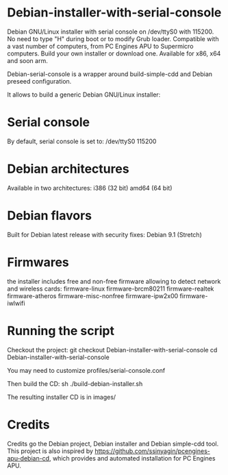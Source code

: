 # Debian-installer-with-serial-console
Debian GNU/Linux installer with serial console on /dev/ttyS0 with 115200. No need to type "H" during boot or to modify Grub loader. Compatible with a vast number of computers, from PC Engines APU to Supermicro computers. Build your own installer or download one. Available for x86, x64 and soon arm. 

Debian-serial-console is a wrapper around build-simple-cdd and Debian preseed configuration.

It allows to build a generic Debian GNU/Linux installer:

# Serial console
By default, serial console is set to:
/dev/ttyS0 115200

# Debian architectures
Available in two architectures:
i386 (32 bit)
amd64 (64 bit)

# Debian flavors
Built for Debian latest release with security fixes:
Debian 9.1 (Stretch) 

# Firmwares
the installer includes free and non-free firmware allowing to detect network and wireless cards:
   firmware-linux
   firmware-brcm80211
   firmware-realtek
   firmware-atheros
   firmware-misc-nonfree
   firmware-ipw2x00
   firmware-iwlwifi

# Running the script
Checkout the project:
	git checkout Debian-installer-with-serial-console 
	cd Debian-installer-with-serial-console 

You may need to customize profiles/serial-console.conf

Then build the CD:
	sh ./build-debian-installer.sh

The resulting installer CD is in images/

# Credits
Credits go the Debian project, Debian installer and Debian simple-cdd tool. 
This project is also inspired by https://github.com/ssinyagin/pcengines-apu-debian-cd, which provides and automated installation for PC Engines APU.
